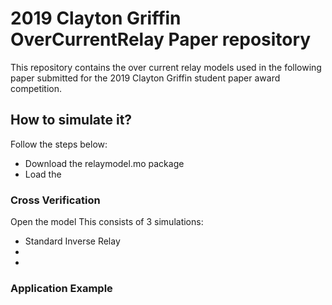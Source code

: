 # 2019 Clayton Griffin OverCurrentRelay Paper repository

This repository contains the over current relay models used in the following paper submitted for the 2019 Clayton Griffin student paper award competition.

## How to simulate it?
Follow the steps below:

- Download the relaymodel.mo package
- Load the 


### Cross Verification
Open the model This consists of 3 simulations:
  - Standard Inverse Relay
  -
  -


### Application Example
